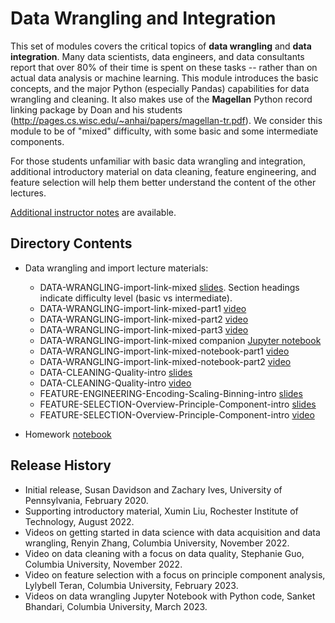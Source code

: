 # Data Wrangling and Integration

This set of modules covers the critical topics of **data wrangling** and **data integration**.  Many data scientists, data engineers, and data consultants report that over 80% of their time is spent on these tasks -- rather than on actual data analysis or machine learning.  This module introduces the basic concepts, and the major Python (especially Pandas) capabilities for data wrangling and cleaning.  It also makes use of the **Magellan** Python record linking package by Doan and his students (http://pages.cs.wisc.edu/~anhai/papers/magellan-tr.pdf).  We consider this module to be of "mixed" difficulty, with some basic and some intermediate components.

For those students unfamiliar with basic data wrangling and integration, additional introductory material on data cleaning, feature engineering, and feature selection will help them better understand the content of the other lectures. 

[Additional instructor notes](Instructor_Notes.md) are available.

## Directory Contents

* Data wrangling and import lecture materials:
 
  * DATA-WRANGLING-import-link-mixed [slides](DATA-WRANGLING-import-link-mixed.pptx).  Section headings indicate difficulty level (basic vs intermediate).
  * DATA-WRANGLING-import-link-mixed-part1 [video](DATA-WRANGLING-import-link-mixed-part1.mp4)
  * DATA-WRANGLING-import-link-mixed-part2 [video](DATA-WRANGLING-import-link-mixed-part2.mp4)
  * DATA-WRANGLING-import-link-mixed-part3 [video](DATA-WRANGLING-import-link-mixed-part3.mp4)
  * DATA-WRANGLING-import-link-mixed companion [Jupyter notebook](DATA-WRANGLING-import-link-mixed.ipynb)
  * DATA-WRANGLING-import-link-mixed-notebook-part1 [video](DATA-WRANGLING-import-link-mixed-notebook-part1.mp4)
  * DATA-WRANGLING-import-link-mixed-notebook-part2 [video](DATA-WRANGLING-import-link-mixed-notebook-part2.mp4)
  * DATA-CLEANING-Quality-intro [slides](DATA-CLEANING-Quality-intro.pptx)
  * DATA-CLEANING-Quality-intro [video](DATA-CLEANING-Quality-intro.mp4)
  * FEATURE-ENGINEERING-Encoding-Scaling-Binning-intro [slides](FEATURE-ENGINEERING-Encoding-Scaling-Binning-intro.pptx)
  * FEATURE-SELECTION-Overview-Principle-Component-intro [slides](FEATURE-SELECTION-Overview-Principle-Component-intro.pptx)
  * FEATURE-SELECTION-Overview-Principle-Component-intro [video](FEATURE-SELECTION-Overview-Principle-Component-intro.mp4)
*  Homework [notebook](DATA-WRANGLING-Homework-mixed.ipynb)

## Release History

* Initial release, Susan Davidson and Zachary Ives, University of Pennsylvania, February 2020.
* Supporting introductory material, Xumin Liu, Rochester Institute of Technology, August 2022.
* Videos on getting started in data science with data acquisition and data wrangling, Renyin Zhang, Columbia University, November 2022.
* Video on data cleaning with a focus on data quality, Stephanie Guo, Columbia University, November 2022.
* Video on feature selection with a focus on principle component analysis, Lylybell Teran, Columbia University, February 2023.
* Videos on data wrangling Jupyter Notebook with Python code, Sanket Bhandari, Columbia University, March 2023.
